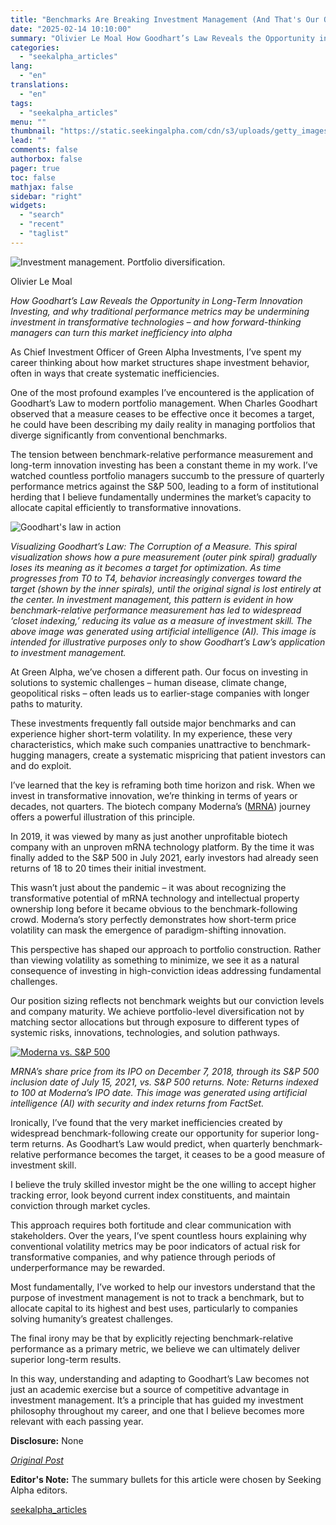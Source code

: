 ```yaml
---
title: "Benchmarks Are Breaking Investment Management (And That's Our Opportunity)"
date: "2025-02-14 10:10:00"
summary: "Olivier Le Moal How Goodhart’s Law Reveals the Opportunity in Long-Term Innovation Investing, and why traditional performance metrics may be undermining investment in transformative technologies – and how forward-thinking managers can turn this market inefficiency into alpha As Chief Investment Officer of Green Alpha Investments, I’ve spent my career thinking..."
categories:
  - "seekalpha_articles"
lang:
  - "en"
translations:
  - "en"
tags:
  - "seekalpha_articles"
menu: ""
thumbnail: "https://static.seekingalpha.com/cdn/s3/uploads/getty_images/1283813790/image_1283813790.jpg"
lead: ""
comments: false
authorbox: false
pager: true
toc: false
mathjax: false
sidebar: "right"
widgets:
  - "search"
  - "recent"
  - "taglist"
---
```


![Investment management. Portfolio diversification.](https://static.seekingalpha.com/cdn/s3/uploads/getty_images/1283813790/image_1283813790.jpg?io=getty-c-w750) 



Olivier Le Moal





*How Goodhart’s Law Reveals the Opportunity in Long-Term Innovation Investing, and why traditional performance metrics may be undermining investment in transformative technologies – and how forward-thinking managers can turn this market inefficiency into alpha*

As Chief Investment Officer of Green Alpha Investments, I’ve spent my career thinking about how market structures shape investment behavior, often in ways that create systematic inefficiencies.

One of the most profound examples I’ve encountered is the application of Goodhart’s Law to modern portfolio management. When Charles Goodhart observed that a measure ceases to be effective once it becomes a target, he could have been describing my daily reality in managing portfolios that diverge significantly from conventional benchmarks.

The tension between benchmark-relative performance measurement and long-term innovation investing has been a constant theme in my work. I’ve watched countless portfolio managers succumb to the pressure of quarterly performance metrics against the S&P 500, leading to a form of institutional herding that I believe fundamentally undermines the market’s capacity to allocate capital efficiently to transformative innovations.

 ![Goodhart's law in action](https://static.seekingalpha.com/uploads/2025/2/14/saupload_goodharts-law-spiral.jpg) 



*Visualizing Goodhart’s Law: The Corruption of a Measure. This spiral visualization shows how a pure measurement (outer pink spiral) gradually loses its meaning as it becomes a target for optimization. As time progresses from T0 to T4, behavior increasingly converges toward the target (shown by the inner spirals), until the original signal is lost entirely at the center. In investment management, this pattern is evident in how benchmark-relative performance measurement has led to widespread ‘closet indexing,’ reducing its value as a measure of investment skill. The above image was generated using artificial intelligence (AI). This image is intended for illustrative purposes only to show Goodhart’s Law’s application to investment management.*



At Green Alpha, we’ve chosen a different path. Our focus on investing in solutions to systemic challenges – human disease, climate change, geopolitical risks – often leads us to earlier-stage companies with longer paths to maturity.

These investments frequently fall outside major benchmarks and can experience higher short-term volatility. In my experience, these very characteristics, which make such companies unattractive to benchmark-hugging managers, create a systematic mispricing that patient investors can and do exploit.

I’ve learned that the key is reframing both time horizon and risk. When we invest in transformative innovation, we’re thinking in terms of years or decades, not quarters. The biotech company Moderna’s ([MRNA](https://seekingalpha.com/symbol/MRNA "Moderna, Inc.")) journey offers a powerful illustration of this principle.

In 2019, it was viewed by many as just another unprofitable biotech company with an unproven mRNA technology platform. By the time it was finally added to the S&P 500 in July 2021, early investors had already seen returns of 18 to 20 times their initial investment.

This wasn’t just about the pandemic – it was about recognizing the transformative potential of mRNA technology and intellectual property ownership long before it became obvious to the benchmark-following crowd. Moderna’s story perfectly demonstrates how short-term price volatility can mask the emergence of paradigm-shifting innovation.

This perspective has shaped our approach to portfolio construction. Rather than viewing volatility as something to minimize, we see it as a natural consequence of investing in high-conviction ideas addressing fundamental challenges.

Our position sizing reflects not benchmark weights but our conviction levels and company maturity. We achieve portfolio-level diversification not by matching sector allocations but through exposure to different types of systemic risks, innovations, technologies, and solution pathways.

[![Moderna vs. S&P 500](https://static.seekingalpha.com/uploads/2025/2/14/7176741-17395156031276562.jpg)](https://static.seekingalpha.com/uploads/2025/2/14/7176741-17395156031276562_origin.jpg)





*MRNA’s share price from its IPO on December 7, 2018, through its S&P 500 inclusion date of July 15, 2021, vs. S&P 500 returns. Note: Returns indexed to 100 at Moderna’s IPO date. This image was generated using artificial intelligence (AI) with security and index returns from FactSet.* 

Ironically, I’ve found that the very market inefficiencies created by widespread benchmark-following create our opportunity for superior long-term returns. As Goodhart’s Law would predict, when quarterly benchmark-relative performance becomes the target, it ceases to be a good measure of investment skill.

I believe the truly skilled investor might be the one willing to accept higher tracking error, look beyond current index constituents, and maintain conviction through market cycles.

This approach requires both fortitude and clear communication with stakeholders. Over the years, I’ve spent countless hours explaining why conventional volatility metrics may be poor indicators of actual risk for transformative companies, and why patience through periods of underperformance may be rewarded.

Most fundamentally, I’ve worked to help our investors understand that the purpose of investment management is not to track a benchmark, but to allocate capital to its highest and best uses, particularly to companies solving humanity’s greatest challenges.

The final irony may be that by explicitly rejecting benchmark-relative performance as a primary metric, we believe we can ultimately deliver superior long-term results.

In this way, understanding and adapting to Goodhart’s Law becomes not just an academic exercise but a source of competitive advantage in investment management. It’s a principle that has guided my investment philosophy throughout my career, and one that I believe becomes more relevant with each passing year.

**Disclosure:** None

*[Original Post](https://greenalphaadvisors.com/benchmarks-are-breaking-investment-management-and-thats-our-opportunity/)*

**Editor's Note:** The summary bullets for this article were chosen by Seeking Alpha editors.

[seekalpha_articles](https://seekingalpha.com/article/4758344-benchmarks-are-breaking-investment-management-thats-our-opportunity)
